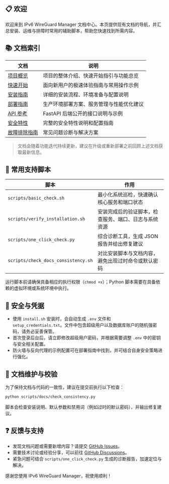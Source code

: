 ## 📋 欢迎

欢迎来到 IPv6 WireGuard Manager 文档中心。本页提供现有文档的导航，并汇总安装、运维与排障时常用的辅助脚本，帮助您快速找到所需内容。

## 📚 文档索引

| 文档 | 说明 |
|------|------|
| [项目概览](../README.md) | 项目的整体介绍、快速开始指引与功能总览 |
| [快速开始](QUICK_START.md) | 面向新用户的极速体验指南与常用操作示例 |
| [安装指南](INSTALLATION_GUIDE.md) | 详细的安装流程、环境准备与配置说明 |
| [部署指南](DEPLOYMENT_GUIDE.md) | 生产环境部署方案、服务管理与性能优化建议 |
| [API 参考](API_REFERENCE.md) | FastAPI 后端公开的接口说明与示例 |
| [安全特性](SECURITY_FEATURES.md) | 完整的安全特性说明和配置指南 |
| [故障排除指南](TROUBLESHOOTING_GUIDE.md) | 常见问题诊断与解决方案 |

> 文档会随着功能迭代持续更新，建议在升级或重新部署之前回顾上述文档获取最新信息。

## 🧰 常用支持脚本

| 脚本 | 作用 |
|------|------|
| `scripts/basic_check.sh` | 最小化系统巡检，快速确认核心服务和端口状态 |
| `scripts/verify_installation.sh` | 安装完成后的验证脚本，检查服务、端口、日志与系统资源 |
| `scripts/one_click_check.py` | 综合诊断工具，生成 JSON 报告并给出修复建议 |
| `scripts/check_docs_consistency.sh` | 对比安装脚本与文档内容，避免出现过时命令或默认密码 |

运行脚本前请确保具备相应的执行权限（`chmod +x`）；Python 脚本需要在具备依赖的虚拟环境或系统环境中执行。

## 🔐 安全与凭据

- 使用 `install.sh` 安装时，会自动生成 `.env` 文件和 `setup_credentials.txt`。文件中包含超级用户以及数据库账户的随机强密码，请务必妥善保管。
- 首次登录后台后，请立即修改超级用户密码，并根据需要调整 `.env` 中的密钥与安全相关配置。
- 防火墙与反向代理的示例配置可在部署指南中找到，并可结合自身安全策略进行强化。

## 🔄 文档维护与校验

为了保持文档与代码的一致性，建议在提交前执行以下检查：

```bash
python scripts/docs/check_consistency.py
```

脚本会检查安装说明、默认参数和禁用词（例如过时的默认密码），并输出修复建议。

## ❓ 反馈与支持

- 发现文档问题或需要新增内容？请提交 [GitHub Issues](https://github.com/ipzh/ipv6-wireguard-manager/issues)。
- 需要技术讨论或经验分享，可以前往 [GitHub Discussions](https://github.com/ipzh/ipv6-wireguard-manager/discussions)。
- 紧急问题可结合 `scripts/one_click_check.py` 生成的诊断报告，加速定位与解决。

感谢您使用 IPv6 WireGuard Manager，祝使用顺利！
